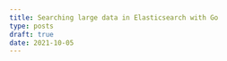 ```yaml
---
title: Searching large data in Elasticsearch with Go
type: posts
draft: true
date: 2021-10-05
---
```

